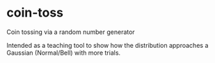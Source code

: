 # coin-toss
Coin tossing via a random number generator

Intended as a teaching tool to show how the distribution approaches a Gaussian (Normal/Bell) with more trials.

